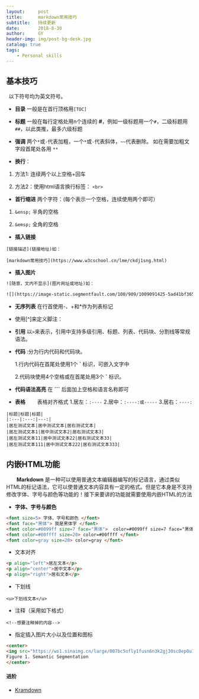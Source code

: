 ```yaml
---
layout:     post
title:      markdown常用技巧
subtitle:   持续更新
date:       2018-8-30
author:     GY
header-img: img/post-bg-desk.jpg
catalog: true
tags:
    - Personal skills
---
```

## 基本技巧

&ensp;以下符号均为英文符号。

* **目录** 一般是在首行顶格用`[TOC]`

* **标题** 一般在每行定格处用n个连续的 **#**，例如一级标题用一个`#`，二级标题用`##`，以此类推，最多六级标题

* **强调** 两个``*``或``-``代表加粗，一个``*``或``-``代表斜体，``~~``代表删除。
如在需要加粗文字段首尾处各用  ```**```

* **换行**：

1. 方法1: 连续两个以上空格+回车

2. 方法2：使用html语言换行标签： `<br>`  

* **首行缩进** 两个字符：(每个表示一个空格，连续使用两个即可）

1. ```&ensp;``` 半角的空格

2. ```&emsp;``` 全角的空格

* **插入链接**

```
[链接描述](链接地址)如：

[markdown常用技巧](https://www.w3cschool.cn/lme/ckdj1sng.html)
```

* **插入图片**

``` html
![随意，文内不显示](图片网址或地址)如：

![](https://image-static.segmentfault.com/100/909/1009091425-5ad41bf3653c7)
```
* **无序列表** 在行首使用-、+和*作为列表标记

* 使用[^]来定义脚注：

* **引用** 以``>``来表示，引用中支持多级引用、标题、列表、代码块、分割线等常规语法。

* **代码** :分为行内代码和代码块。

  1.行内代码在首尾处使用1个 **`**  标识，可嵌入文字中

  2.代码块使用4个空格或在首尾处用3个 **`** 标识。
* **代码语法高亮** 在 **```** 后面加上空格和语言名称即可

* **表格**
&emsp;&emsp;表格对齐格式
  1.居左：`:----`
  2.居中：`:----:或-----`
  3.居右：`----:`
```  
|标题|标题|标题|
|:---|:---:|---:|
|居左测试文本|居中测试文本|居右测试文本|
|居左测试文本1|居中测试文本2|居右测试文本3|
|居左测试文本11|居中测试文本22|居右测试文本33|
|居左测试文本111|居中测试文本222|居右测试文本333|
```

## 内嵌HTML功能
&emsp;&emsp;**Markdown** 是一种可以使用普通文本编辑器编写的标记语言，通过类似HTML的标记语法，它可以使普通文本内容具有一定的格式。但是它本身是不支持修改字体、字号与颜色等功能的！接下来要讲的功能就需要使用内嵌HTML的方法

* **字体、字号与颜色**

``` html
<font size=5> 字体、字号和颜色 </font>
<font face="黑体"> 我是黑体字 </font>
<font color=#0099ff size=7 face="黑体">  color=#0099ff size=7 face="黑体"  </font>
<font color=#00ffff size=20> color=#00ffff </font>
<font color=gray size=20> color=gray </font>
```
* 文本对齐

``` html
<p align="left">居左文本</p>
<p align="center">居中文本</p>
<p align="right">居右文本</p>
```
* 下划线

`<u>下划线文本</u>`

* 注释（采用如下格式）

` <!--想要注释掉的内容--> `

* 指定插入图片大小以及位置和图标

``` html
<center>
<img src="https://ws1.sinaimg.cn/large/007bc5ofly1fusn6n3k2gj30sc0ep0u7.jpg" width="75%" height="75%" />
Figure 1. Semantic Segmentation
</center>
```
#### 进阶

* [Kramdown](http://gohom.win/2015/11/06/Kramdown-note/)
